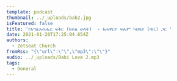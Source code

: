 ```yaml
---
template: podcast
thumbnail: ../_uploads/bab2.jpg
isFeatured: false
title: 'የእግዚአብሔር ፍቅር (ክፍል ሁለት)  - ከሐዋርያ ፍጹም ካህሳይ (ባቢ) ጋር '
date: 2021-01-20T17:25:04.654Z
authors:
  - Zetseat Church
fromRss: "{\"url\":\"\",\"mp3\":\"\"}"
audio: ../_uploads/Babi Love 2.mp3
tags:
  - General
---
```

